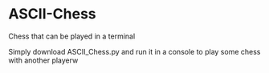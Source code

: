 # ASCII-Chess
Chess that can be played in a terminal

Simply download ASCII_Chess.py and run it in a console to play some chess with another playerw
